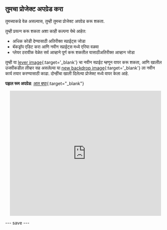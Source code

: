 ## तुमचा प्रोजेक्ट अपग्रेड करा

तुमच्याकडे वेळ असल्यास, तुम्ही तुमचा प्रोजेक्ट अपग्रेड करू शकता.

तुम्ही प्रयत्न करू शकता अशा काही कल्पना येथे आहेत:
- अधिक कोडी देण्यासाठी अतिरीक्त स्प्राईट्स जोडा
- बॅकड्रॉप एडिट करा आणि नवीन स्प्राईट्स मध्ये एरिया वळवा
- प्लेयर ठरावीक वेळेत सर्व आव्हाने पूर्ण करू शकतील यासाठीअतिरीक्त आव्हान जोडा

तुम्ही या [lever image](images/lever.png){:target='_blank'} चा नवीन स्प्राईट म्हणून वापर करू शकता, आणि खालील उजवीकडील लीव्हर सह असलेल्या या [new backdrop image](images/upgrade-backdrop.png){:target='_blank'} ला नवीन कार्य तयार करण्यासाठी काढा. दोन्हींचा खाली दिलेल्या प्रोजेक्ट मध्ये वापर केला आहे.

**पझल रूम अपग्रेड**: [आत बघा](https://scratch.mit.edu/projects/540387423/editor){:target="_blank"}
<div class="scratch-preview" style="margin-left: 15px;">
  <iframe allowtransparency="true" width="485" height="402" src="https://scratch.mit.edu/projects/embed/540387423/?autostart=false" frameborder="0"></iframe>
</div>

--- save ---

